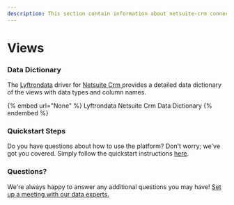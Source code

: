 ```yaml
---
description: This section contain information about netsuite-crm connector views information
---
```


# Views

### Data Dictionary

The [Lyftrondata](https://www.lyftrondata.com/) driver for [Netsuite Crm](None/)[ ](https://www.lyftrondata.com/integration/netsuite-crm/)provides a detailed data dictionary of the views with data types and column names.

{% embed url="None" %}
Lyftrondata Netsuite Crm Data Dictionary
{% endembed %}

### Quickstart Steps

Do you have questions about how to use the platform? Don't worry; we've got you covered. Simply follow the quickstart instructions [here](../README.md).

### Questions? <a href="#questions" id="questions"></a>

We're always happy to answer any additional questions you may have! [Set up a meeting with our data experts.](https://www.lyftrondata.com/book-a-meeting/)


